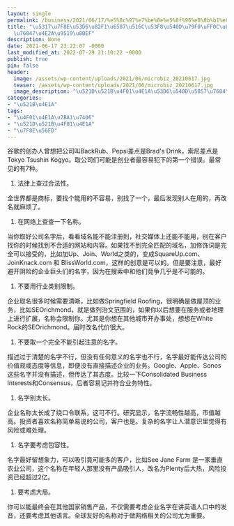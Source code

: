 ```yaml
---
layout: single
permalink: /business/2021/06/17/%e5%8c%97%e7%be%8e%e5%8f%96%e8%8b%b1%e6%96%87%e5%85%ac%e5%8f%b8%e5%90%8d%e7%a7%b0%ef%bc%8c%e6%9c%80%e5%bf%8c%e8%ae%b3%e7%9a%847%e4%b8%aa%e9%94%99%e8%af%af/
title: "\u5317\u7F8E\u53D6\u82F1\u6587\u516C\u53F8\u540D\u79F0\uFF0C\u6700\u5FCC\u8BB3\
  \u76847\u4E2A\u9519\u8BEF"
description: None
date: 2021-06-17 23:22:07 -0000
last_modified_at: 2022-07-29 21:10:22 -0000
publish: true
pin: false
header:
  image: /assets/wp-content/uploads/2021/06/microbiz_20210617.jpg
  teaser: /assets/wp-content/uploads/2021/06/microbiz_20210617.jpg
  image_description: "\u521D\u521B\u4F01\u4E1A\u53D6\u540D\u5B57\u7684\u5FCC\u8BB3"
categories:
- "\u521B\u4E1A"
tags:
- "\u4F01\u4E1A\u7BA1\u7406"
- "\u521D\u521B\u4F01\u4E1A"
- "\u7F8E\u56FD"
---
```

谷歌的创办人曾想把公司叫BackRub、Pepsi差点是Brad's Drink，索尼差点是Tokyo Tsushin Kogyo。取公司们可能是创业者最容易犯下的第一个错误。最常见的有7种。

  1. 法律上查过合法性。

全世界都是商标，要找个能用的不容易，别找了一个，最后发现别人在用的，再改名就麻烦了。

  1. 在网络上查查一下名称。

当你取好公司名字后，看看域名能不能注册到，社交媒体上还能不能用，别在客户找你的时候找到不合适的网站和内容。如果找不到完全匹配的域名，加修饰词是完全可以接受的，比如加Up、Join、World之类的，变成SquareUp.com、JoinKnack.com 和 BlissWorld.com，这样的创意是可以的。但是要注意，最好避开阴险的企业巨头们的名字，因为在搜索中和他们竞争几乎是不可能的。

  1. 不要用行业类别限制。

企业取名很多时候需要清晰，比如做Springfield Roofing，很明确是做屋顶的业务，比如SEOrichmond，就是做列治文范围的，如果你以后想要在服务或者地理上进行扩展，名称会限制你。尤其是你想在其他城市开办事处，想想在White Rock的SEOrichmond。届时改名代价很大。

  1. 不要取一个完全不能引起注意的名字。

描述过于清楚的名字不行，但没有任何意义的名字也不行，名字最好能传达公司的价值观或态度等信息，即便没有直接描述企业的业务。Google、Apple、Sonos这些名字并没有描述，但传达了其态度。比较一下Consolidated Business Interests和Consensus，后者容易记并符合业务特性。

  1. 名字别太长。

企业名称太长成了绕口令联系，这可不行。研究显示，名字流畅性越高，市值越高。投资者喜欢名称简单易说的公司，客户也是。复杂的名字让人潜意识里觉得有风险或难处理。

  1. 名字要考虑包容性。

名字最好留想象力，可以吸引竟可能多的客户，比如See Jane Farm 是一家垂直农业公司，这个名称在年轻人那里没有产品吸引人，改名为Plenty后大热，风险投资已经超过2亿。

  1. 要考虑大局。

你可以能最终会在其他国家销售产品，不仅需要考虑企业名字在讲英语人口中的发音，还要考虑其他语言。全球友好的名称对于做网络相关的公司尤为重要。
